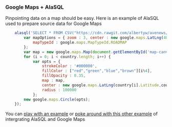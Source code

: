 
### Google Maps + AlaSQL

Pinpointing data on a map should be easy. Here is an example of AlaSQL used to prepare source data for Google Maps


```js
    alasql('SELECT * FROM CSV("https://cdn.rawgit.com/albertyw/avenews/master/old/data/average-latitude-longitude-countries.csv",{headers:true})', [], function(country){
        var mapOptions = { zoom : 3, center : new google.maps.LatLng(40, 0),
            mapTypeId : google.maps.MapTypeId.ROADMAP
        };
        var map = new google.maps.Map(document.getElementById('map-canvas'), mapOptions);
        for (i = 0; i < country.length; i++) {
            var opts = {
                strokeColor : '#000000',
                fillColor : ["red","green","blue","brown"][i%4],
                fillOpacity : 0.35,
                map : map,
                center : new google.maps.LatLng(country[i].Latitude,country[i].Longitude),
                radius : 100000
            };
        new google.maps.Circle(opts);
    });
```
You can [play with an example](http://alasql.org/demo/009geo) or [poke around with this other example](http://jsfiddle.net/agershun/1o2xq1yh/2/) of intergrating AlaSQL and Google Maps